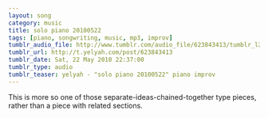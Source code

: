```yaml
---
layout: song
category: music
title: solo piano 20100522
tags: [piano, songwriting, music, mp3, improv]
tumblr_audio_file: http://www.tumblr.com/audio_file/623843413/tumblr_l2usqzC6MT1qzo4ep
tumblr_url: http://t.yelyah.com/post/623843413
tumblr_date: Sat, 22 May 2010 22:37:00
tumblr_type: audio
tumblr_teaser: yelyah - "solo piano 20100522" piano improv
---
```

This is more so one of those separate-ideas-chained-together type pieces, rather than a piece with related sections.
